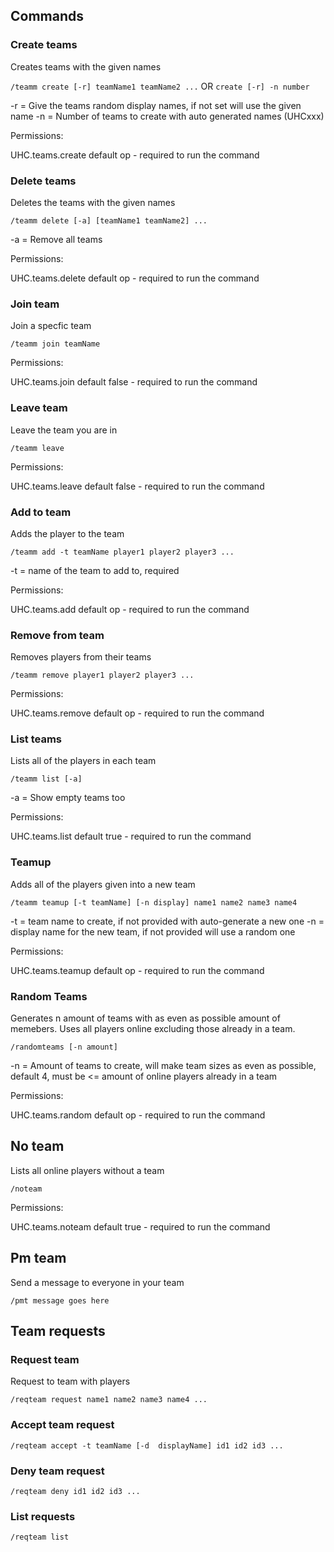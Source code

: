 Commands
--------

### Create teams

Creates teams with the given names

`/teamm create [-r] teamName1 teamName2 ...` OR `create [-r] -n number`

-r = Give the teams random display names, if not set will use the given name
-n = Number of teams to create with auto generated names (UHCxxx)

Permissions:

UHC.teams.create default op - required to run the command

### Delete teams

Deletes the teams with the given names

`/teamm delete [-a] [teamName1 teamName2] ...`

-a = Remove all teams

Permissions:

UHC.teams.delete default op - required to run the command

### Join team

Join a specfic team

`/teamm join teamName`

Permissions:

UHC.teams.join default false - required to run the command

### Leave team

Leave the team you are in

`/teamm leave`

Permissions:

UHC.teams.leave default false - required to run the command

### Add to team

Adds the player to the team

`/teamm add -t teamName player1 player2 player3 ...`

-t = name of the team to add to, required

Permissions:

UHC.teams.add default op - required to run the command

### Remove from team

Removes players from their teams

`/teamm remove player1 player2 player3 ...`

Permissions:

UHC.teams.remove default op - required to run the command

### List teams

Lists all of the players in each team

`/teamm list [-a]`

-a = Show empty teams too

Permissions:

UHC.teams.list default true - required to run the command

### Teamup

Adds all of the players given into a new team

`/teamm teamup [-t teamName] [-n display] name1 name2 name3 name4`

-t = team name to create, if not provided with auto-generate a new one
-n = display name for the new team, if not provided will use a random one

Permissions:

UHC.teams.teamup default op - required to run the command

### Random Teams

Generates n amount of teams with as even as possible amount of memebers.
Uses all players online excluding those already in a team.

`/randomteams [-n amount]`

-n = Amount of teams to create, will make team sizes as even as possible, default 4, must be <= amount of online players
already in a team

Permissions:

UHC.teams.random default op - required to run the command

No team
-------

Lists all online players without a team

`/noteam`

Permissions:

UHC.teams.noteam default true - required to run the command






Pm team
-------

Send a message to everyone in your team

`/pmt message goes here`

Team requests
-------------

### Request team

Request to team with players

`/reqteam request name1 name2 name3 name4 ...`

### Accept team request

`/reqteam accept -t teamName [-d  displayName] id1 id2 id3 ...`

### Deny team request

`/reqteam deny id1 id2 id3 ...`

### List requests

`/reqteam list`